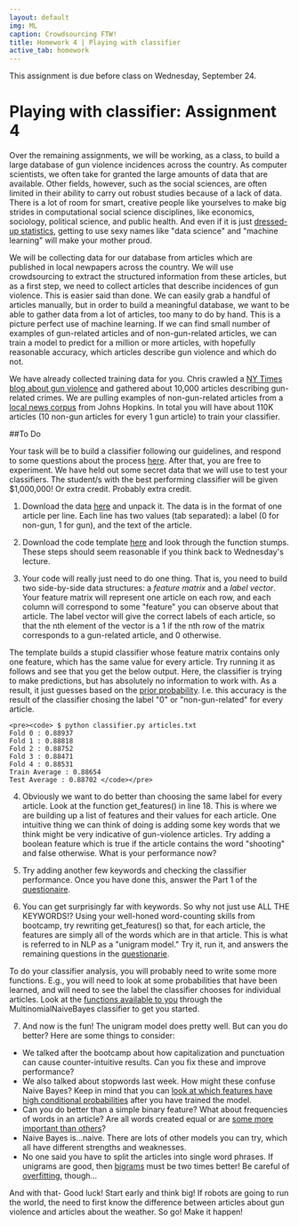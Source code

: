 ```yaml
---
layout: default
img: ML
caption: Crowdsourcing FTW!
title: Homework 4 | Playing with classifier
active_tab: homework
---
```



<div class="alert alert-info">
  This assignment is due before class on Wednesday, September 24.</div>

Playing with classifier<span class="text-muted">: Assignment 4</span> 
=============================================================
Over the remaining assignments, we will be working, as a class, to build a large database of gun violence incidences across the country. As computer scientists, we often take for granted the large amounts of data that are available. Other fields, however, such as the social sciences, are often limited in their ability to carry out robust studies because of a lack of data. There is a lot of room for smart, creative people like yourselves to make big strides in computational social science disciplines, like economics, sociology, political science, and public health. And even if it is just [dressed-up statistics](http://en.wikipedia.org/wiki/Data_science#Criticism), getting to use sexy names like "data science" and "machine learning" will make your mother proud.

We will be collecting data for our database from articles which are published in local newpapers across the country. We will use crowdsourcing to extract the structured information from these articles, but as a first step, we need to collect articles that describe incidences of gun violence. This is easier said than done. We can easily grab a handful of articles manually, but in order to build a meaningful database, we want to be able to gather data from a lot of articles, too many to do by hand. This is a picture perfect use of machine learning. If we can find small number of examples of gun-related articles and of non-gun-related articles, we can train a model to predict for a million or more articles, with hopefully reasonable accuracy, which articles describe gun violence and which do not. 

We have already collected training data for you. Chris crawled a [NY Times blog about gun violence](http://nocera.blogs.nytimes.com/category/gun-report/) and gathered about 10,000 articles describing gun-related crimes. We are pulling examples of non-gun-related articles from a [local news corpus](ihttp://www.cs.jhu.edu/~anni/papers/alnc_lrec14.pdf) from Johns Hopkins.  In total you will have about 110K articles (10 non-gun articles for every 1 gun article) to train your classifier. 

##To Do

Your task will be to build a classifier following our guidelines, and respond to some questions about the process [here](https://docs.google.com/forms/d/1whhkFQ0ndN9E_XOsuqoxpRIAJcnUZqKKx1eAioyU9wg/viewform?usp=send_form). After that, you are free to experiment. We have held out some secret data that we will use to test your classifiers. The student/s with the best performing classifier will be given $1,000,000! Or extra credit. Probably extra credit.

1. Download the data [here](assignments/downloads/articles.gz) and unpack it. The data is in the format of one article per line. Each line has two values (tab separated): a label (0 for non-gun, 1 for gun), and the text of the article. 

2. Download the code template [here](assignments/downloads/classifier_template.py) and look through the function stumps. These steps should seem reasonable if you think back to Wednesday's lecture.

3. Your code will really just need to do one thing. That is, you need to build two side-by-side data structures: a *feature matrix* and a *label vector*. Your feature matrix will represent one article on each row, and each column will correspond to some "feature" you can observe about that article. The label vector will give the correct labels of each article, so that the nth element of the vector is a 1 if the nth row of the matrix corresponds to a gun-related article, and 0 otherwise. 

The template builds a stupid classifier whose feature matrix contains only one feature, which has the same value for every article. Try running it as follows and see that you get the below output. Here, the classifier is trying to make predictions, but has absolutely no information to work with. As a result, it just guesses based on the [prior probability](http://en.wikipedia.org/wiki/Prior_probability). I.e. this accuracy is the result of the classifier chosing the label "0" or "non-gun-related" for every article.

	<pre><code> $ python classifier.py articles.txt 
	Fold 0 : 0.88937
	Fold 1 : 0.88818
	Fold 2 : 0.88752
	Fold 3 : 0.88471
	Fold 4 : 0.88531
	Train Average : 0.88654
	Test Average : 0.88702 </code></pre>

4. Obviously we want to do better than choosing the same label for every article. Look at the function get_features() in line 18. This is where we are building up a list of features and their values for each article. One intuitive thing we can think of doing is adding some key words that we think might be very indicative of gun-violence articles. Try adding a boolean feature which is true if the article contains the word "shooting" and false otherwise. What is your performance now?

5. Try adding another few keywords and checking the classifier performance. Once you have done this, answer the Part 1 of the [questionaire](https://docs.google.com/forms/d/1whhkFQ0ndN9E_XOsuqoxpRIAJcnUZqKKx1eAioyU9wg/viewform?usp=send_form). 

6. You can get surprisingly far with keywords. So why not just use ALL THE KEYWORDS!? Using your well-honed word-counting skills from bootcamp, try rewriting get_features() so that, for each article, the features are simply all of the words which are in that article. This is what is referred to in NLP as a "unigram model." Try it, run it, and answers the remaining questions in the [questionarie](https://docs.google.com/forms/d/1whhkFQ0ndN9E_XOsuqoxpRIAJcnUZqKKx1eAioyU9wg/viewform?usp=send_form).

To do your classifier analysis, you will probably need to write some more functions. E.g., you will need to look at some probabilities that have been learned, and will need to see the label the classifier chooses for individual articles. Look at the [functions available to you](http://scikit-learn.org/stable/modules/generated/sklearn.naive_bayes.MultinomialNB.html) through the MultinomialNaiveBayes classifier to get you started. 

7. And now is the fun! The unigram model does pretty well. But can you do better? Here are some things to consider:

- We talked after the bootcamp about how capitalization and punctuation can cause counter-intuitive results. Can you fix these and improve performance? 
- We also talked about stopwords last week. How might these confuse Naive Bayes? Keep in mind that you can [look at which features have high conditional probabilities](http://scikit-learn.org/stable/modules/generated/sklearn.naive_bayes.MultinomialNB.html) after you have trained the model.
- Can you do better than a simple binary feature? What about frequencies of words in an article? Are all words created equal or are [some more important than others](http://en.wikipedia.org/wiki/Tf%E2%80%93idf)?
- Naive Bayes is...naive. There are lots of other models you can try, which all have different strengths and weaknesses.
- No one said you have to split the articles into single word phrases. If unigrams are good, then [bigrams](http://en.wikipedia.org/wiki/N-gram) must be two times better! Be careful of [overfitting](http://en.wikipedia.org/wiki/Overfitting), though...

And with that- Good luck! Start early and think big! If robots are going to run the world, the need to first know the difference between articles about gun violence and articles about the weather. So go! Make it happen!



